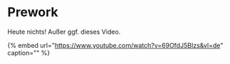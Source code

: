 # Prework

Heute nichts! Außer ggf. dieses Video.

{% embed url="https://www.youtube.com/watch?v=69OfdJ5BIzs&vl=de" caption="" %}

